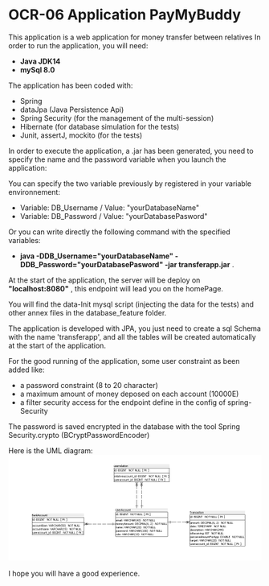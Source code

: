 # OCR-06 Application PayMyBuddy
This application is a web application for money transfer between relatives
In order to run the application, you will need:

- **Java JDK14**
- **mySql 8.0**

The application has been coded with:

- Spring
- dataJpa (Java Persistence Api)
- Spring Security (for the management of the multi-session)
- Hibernate (for database simulation for the tests)
- Junit, assertJ, mockito (for the tests)

In order to execute the application, a .jar has been generated, you need to specify the name and the password variable when you launch the application:

You can specify the two variable previously by registered in your variable environnement:

- Variable: DB_Username / Value: "yourDatabaseName"
- Variable: DB_Password / Value: "yourDatabasePasword"

Or you can write directly the following command with the specified variables:

- **java -DDB_Username="yourDatabaseName" -DDB_Password="yourDatabasePasword" -jar transferapp.jar** .

At the start of the application, the server will be deploy on  **"localhost:8080"** , this endpoint will lead you on the homePage.

You will find the data-Init mysql script (injecting the data for the tests) and other annex files in the database_feature folder.

The application is developed with JPA, you just need to create a sql Schema with the name 'transferapp', and all the tables will be created automatically at the start of the application.

For the good running of the application, some user constraint as been added like:

- a password constraint (8 to 20 character)
- a maximum amount of money deposed on each account (10000E)
- a filter security access for the endpoint define in the config of spring-Security

The password is saved encrypted in the database with the tool Spring Security.crypto (BCryptPasswordEncoder)

Here is the UML diagram:
![alt text](https://raw.githubusercontent.com/Kerbetth/OCR-06/master/database_feature/Uml_transferapps.png "UML")

I hope you will have a good experience.
